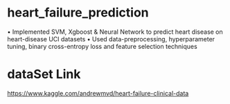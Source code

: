 # heart_failure_prediction
• Implemented SVM, Xgboost &amp; Neural Network to predict heart disease on heart-disease UCI datasets 
• Used data-preprocessing, hyperparameter tuning, binary cross-entropy loss and feature selection techniques
# dataSet Link
https://www.kaggle.com/andrewmvd/heart-failure-clinical-data
